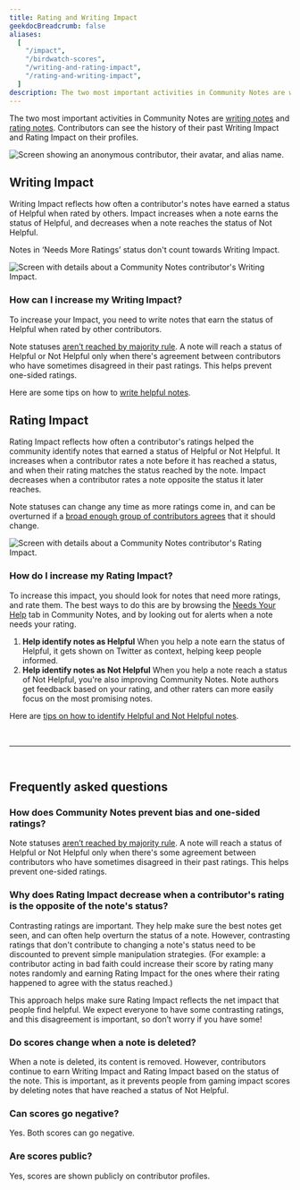 ```yaml
---
title: Rating and Writing Impact
geekdocBreadcrumb: false
aliases:
  [
    "/impact",
    "/birdwatch-scores",
    "/writing-and-rating-impact",
    "/rating-and-writing-impact",
  ]
description: The two most important activities in Community Notes are writing notes and rating notes.
---
```


The two most important activities in Community Notes are [writing notes](../writing-notes) and [rating notes](../rating-notes). Contributors can see the history of their past Writing Impact and Rating Impact on their profiles.

![Screen showing an anonymous contributor, their avatar, and alias name.](../images/writing-and-rating-impact.png)

## Writing Impact

Writing Impact reflects how often a contributor's notes have earned a status of Helpful when rated by others. Impact increases when a note earns the status of Helpful, and decreases when a note reaches the status of Not Helpful.

Notes in ‘Needs More Ratings’ status don't count towards Writing Impact.

![Screen with details about a Community Notes contributor's Writing Impact.](../images/writing-impact.png)

### How can I increase my Writing Impact?

To increase your Impact, you need to write notes that earn the status of Helpful when rated by other contributors.

Note statuses [aren’t reached by majority rule](../diversity). A note will reach a status of Helpful or Not Helpful only when there's agreement between contributors who have sometimes disagreed in their past ratings. This helps prevent one-sided ratings.

Here are some tips on how to [write helpful notes](../examples).

## Rating Impact

Rating Impact reflects how often a contributor's ratings helped the community identify notes that earned a status of Helpful or Not Helpful. It increases when a contributor rates a note before it has reached a status, and when their rating matches the status reached by the note. Impact decreases when a contributor rates a note opposite the status it later reaches.

Note statuses can change any time as more ratings come in, and can be overturned if a [broad enough group of contributors agrees](../diversity) that it should change.

![Screen with details about a Community Notes contributor's Rating Impact.](../images/rating-impact.png)

### How do I increase my Rating Impact?

To increase this impact, you should look for notes that need more ratings, and rate them. The best ways to do this are by browsing the [Needs Your Help](https://twitter.com/i/communitynotes/needs_your_help) tab in Community Notes, and by looking out for alerts when a note needs your rating.

1. <div><strong> Help identify notes as Helpful</strong>
   <label>When you help a note earn the status of Helpful, it gets shown on Twitter as context, helping keep people informed.</label></div>

2. <div><strong> Help identify notes as Not Helpful</strong>
   <label>When you help a note reach a status of Not Helpful, you're also improving Community Notes. Note authors get feedback based on your rating, and other raters can more easily focus on the most promising notes.</label></div>

Here are [tips on how to identify Helpful and Not Helpful notes](../examples).

<br/>

---

<br/>

## Frequently asked questions

### How does Community Notes prevent bias and one-sided ratings?

Note statuses [aren’t reached by majority rule](../diversity). A note will reach a status of Helpful or Not Helpful only when there's some agreement between contributors who have sometimes disagreed in their past ratings. This helps prevent one-sided ratings.

### Why does Rating Impact decrease when a contributor's rating is the opposite of the note's status?

Contrasting ratings are important. They help make sure the best notes get seen, and can often help overturn the status of a note. However, contrasting ratings that don't contribute to changing a note's status need to be discounted to prevent simple manipulation strategies. (For example: a contributor acting in bad faith could increase their score by rating many notes randomly and earning Rating Impact for the ones where their rating happened to agree with the status reached.)

This approach helps make sure Rating Impact reflects the net impact that people find helpful. We expect everyone to have some contrasting ratings, and this disagreement is important, so don’t worry if you have some!

### Do scores change when a note is deleted?

When a note is deleted, its content is removed. However, contributors continue to earn Writing Impact and Rating Impact based on the status of the note. This is important, as it prevents people from gaming impact scores by deleting notes that have reached a status of Not Helpful.

### Can scores go negative?

Yes. Both scores can go negative.

### Are scores public?

Yes, scores are shown publicly on contributor profiles.
